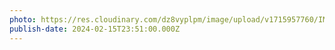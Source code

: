 ```yaml
---
photo: https://res.cloudinary.com/dz8vyplpm/image/upload/v1715957760/IMG_8989_uw4w0f.jpg
publish-date: 2024-02-15T23:51:00.000Z
---
```

